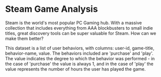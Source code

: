 # Steam Game Analysis
Steam is the world's most popular PC Gaming hub. With a massive collection that includes everything from AAA blockbusters to small indie titles, great discovery tools can be super valuable for Steam. How can we make them better?

This dataset is a list of user behaviors, with columns: user-id, game-title, behavior-name, value. The behaviors included are 'purchase' and 'play'. The value indicates the degree to which the behavior was performed - in the case of 'purchase' the value is always 1, and in the case of 'play' the value represents the number of hours the user has played the game.
